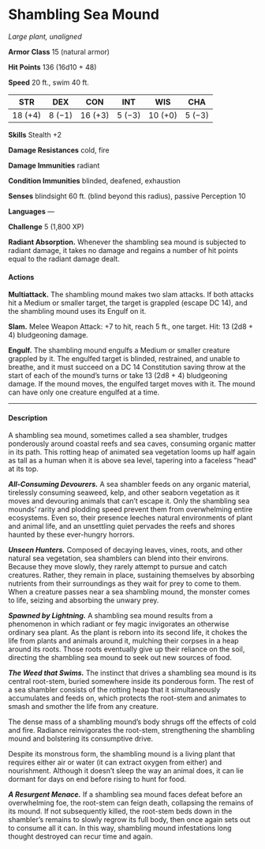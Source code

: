 # Shambling Sea Mound
*Large plant, unaligned*

**Armor Class** 15 (natural armor)

**Hit Points** 136 (16d10 + 48)

**Speed** 20 ft., swim 40 ft.


**STR**|**DEX**|**CON**|**INT**|**WIS**|**CHA**
-------|-------|-------|-------|-------|-------
18 (+4)|8 (−1) |16 (+3)|5 (−3) |10 (+0)| 5 (−3)

**Skills** Stealth +2

**Damage Resistances** cold, fire

**Damage Immunities** radiant

**Condition Immunities** blinded, deafened, exhaustion

**Senses** blindsight 60 ft. (blind beyond this radius), passive Perception 10

**Languages** —

**Challenge** 5 (1,800 XP)

**Radiant Absorption.** Whenever the shambling sea mound is subjected to radiant damage, it takes no damage and regains a number of hit points equal to the radiant damage dealt.

#### Actions

**Multiattack.** The shambling mound makes two slam attacks. If both attacks hit a Medium or smaller target, the target is grappled (escape DC 14), and the shambling mound uses its Engulf on it.

**Slam.** Melee Weapon Attack: +7 to hit, reach 5 ft., one target. Hit: 13 (2d8 + 4) bludgeoning damage.

**Engulf.** The shambling mound engulfs a Medium or smaller creature grappled by it. The engulfed target is blinded, restrained, and unable to breathe, and it must succeed on a DC 14 Constitution saving throw at the start of each of the mound’s turns or take 13 (2d8 + 4) bludgeoning damage. If the mound moves, the engulfed target moves with it. The mound can have only one creature engulfed at a time.

---

#### Description
A shambling sea mound, sometimes called a sea shambler, trudges ponderously around coastal reefs and sea caves, consuming organic matter in its path. This rotting heap of animated sea vegetation looms up half again as tall as a human when it is above sea level, tapering into a faceless "head" at its top.

***All-Consuming Devourers.*** A sea shambler feeds on any organic material, tirelessly consuming seaweed, kelp, and other seaborn vegetation as it moves and devouring animals that can’t escape it. Only the shambling sea mounds’ rarity and plodding speed prevent them from overwhelming entire ecosystems. Even so, their presence leeches natural environments of plant and animal life, and an unsettling quiet pervades the reefs and shores haunted by these ever-hungry horrors.

***Unseen Hunters.*** Composed of decaying leaves, vines, roots, and other natural sea vegetation, sea shamblers can blend into their environs. Because they move slowly, they rarely attempt to pursue and catch creatures. Rather, they remain in place, sustaining themselves by absorbing nutrients from their surroundings as they wait for prey to come to them. When a creature passes near a sea shambling mound, the monster comes to life, seizing and absorbing the unwary prey.

***Spawned by Lightning.*** A shambling sea mound results from a phenomenon in which radiant or fey magic invigorates an otherwise ordinary sea plant. As the plant is reborn into its second life, it chokes the life from plants and animals around it, mulching their corpses in a heap around its roots. Those roots eventually give up their reliance on the soil, directing the shambling sea mound to seek out new sources of food.

***The Weed that Swims.*** The instinct that drives a shambling sea mound is its central root-stem, buried somewhere inside its ponderous form. The rest of a sea shambler consists of the rotting heap that it simultaneously accumulates and feeds on, which protects the root-stem and animates to smash and smother the life from any creature.

The dense mass of a shambling mound’s body shrugs off the effects of cold and fire. Radiance reinvigorates the root-stem, strengthening the shambling mound and bolstering its consumptive drive.

Despite its monstrous form, the shambling mound is a living plant that requires either air or water (it can extract oxygen from either) and nourishment. Although it doesn’t sleep the way an animal does, it can lie dormant for days on end before rising to hunt for food.

***A Resurgent Menace.*** If a shambling sea mound faces defeat before an overwhelming foe, the root-stem can feign death, collapsing the remains of its mound. If not subsequently killed, the root-stem beds down in the shambler’s remains to slowly regrow its full body, then once again sets out to consume all it can. In this way, shambling mound infestations long thought destroyed can recur time and again.